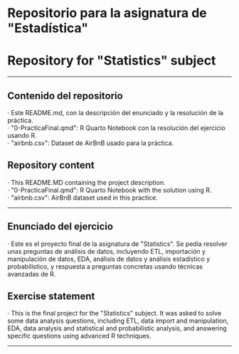 # Repositorio para la asignatura de "Estadística"
# Repository for "Statistics" subject  

---
## Contenido del repositorio  
· Este README.md, con la descripción del enunciado y la resolución de la práctica.  
· "0-PracticaFinal.qmd": R Quarto Notebook con la resolución del ejercicio usando R.  
· "airbnb.csv": Dataset de AirBnB usado para la práctica.  
## Repository content
· This README.MD containing the project description.  
· "0-PracticaFinal.qmd": R Quarto Notebook with the solution using R.  
· "airbnb.csv": AirBnB dataset used in this practice.  
  
---
## Enunciado del ejercicio
· Este es el proyecto final de la asignatura de "Statistics". Se pedía resolver unas preguntas de análisis de datos, incluyendo ETL, importación y manipulación de datos, EDA, análisis de datos y análisis estadístico y probabilístico, y respuesta a preguntas concretas usando técnicas avanzadas de R.   
  
## Exercise statement  
· This is the final project for the "Statistics" subject. It was asked to solve some data analysis questions, including ETL, data import and manipulation, EDA, data analysis and statistical and probabilistic analysis, and answering specific questions using advanced R techniques.  
  
---  
